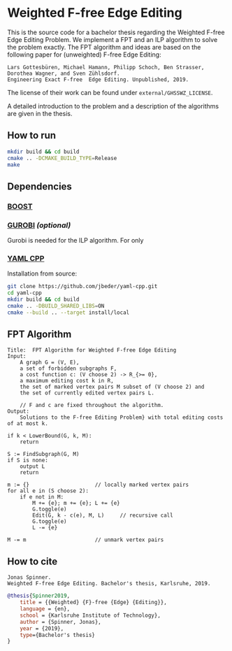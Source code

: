 # Weighted F-free Edge Editing

This is the source code for a bachelor thesis regarding the Weighted F-free Edge Editing Problem. We implement a FPT and an ILP algorithm to solve the problem exactly. The FPT algorithm and ideas are based on the following paper for (unweighted) F-free Edge Editing:

```
Lars Gottesbüren, Michael Hamann, Philipp Schoch, Ben Strasser, Dorothea Wagner, and Sven Zühlsdorf.
Engineering Exact F-free  Edge Editing. Unpublished, 2019.
```

The license of their work can be found under `external/GHSSWZ_LICENSE`.

A detailed introduction to the problem and a description of the algorithms are given in the thesis.

## How to run

```bash
mkdir build && cd build
cmake .. -DCMAKE_BUILD_TYPE=Release
make
```


## Dependencies

### [BOOST](https://www.boost.org/)

### [GUROBI](https://www.gurobi.com/) *(optional)*

Gurobi is needed for the ILP algorithm. For only 

### [YAML CPP](https://github.com/jbeder/yaml-cpp/)

Installation from source:
```bash
git clone https://github.com/jbeder/yaml-cpp.git
cd yaml-cpp
mkdir build && cd build
cmake .. -DBUILD_SHARED_LIBS=ON
cmake --build .. --target install/local
```


## FPT Algorithm

```
Title:	FPT Algorithm for Weighted F-free Edge Editing
Input:
	A graph G = (V, E),
	a set of forbidden subgraphs F,
	a cost function c: (V choose 2) -> R_{>= 0},
	a maximum editing cost k in R,
	the set of marked vertex pairs M subset of (V choose 2) and
	the set of currently edited vertex pairs L.
	
	// F and c are fixed throughout the algorithm.
Output:
	Solutions to the F-free Editing Problem} with total editing costs of at most k.

if k < LowerBound(G, k, M):
	return

S := FindSubgraph(G, M)
if S is none:
	output L
	return

m := {}						// locally marked vertex pairs
for all e in (S choose 2):
	if e not in M:
		M += {e}; m += {e}; L += {e}
		G.toggle(e)
		Edit(G, k - c(e), M, L) 	// recursive call
		G.toggle(e)
		L -= {e}

M -= m						// unmark vertex pairs

```

## How to cite

```
Jonas Spinner.
Weighted F-free Edge Editing. Bachelor's thesis, Karlsruhe, 2019.
```


```bibtex
@thesis{Spinner2019,
	title = {{Weighted} {F}-free {Edge} {Editing}},
	language = {en},
	school = {Karlsruhe Institute of Technology},
	author = {Spinner, Jonas},
	year = {2019},
	type={Bachelor's thesis}
}
```
